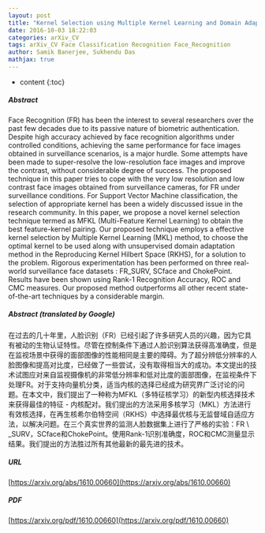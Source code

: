 ```yaml
---
layout: post
title: "Kernel Selection using Multiple Kernel Learning and Domain Adaptation in Reproducing Kernel Hilbert Space, for Face Recognition under Surveillance Scenario"
date: 2016-10-03 18:22:03
categories: arXiv_CV
tags: arXiv_CV Face Classification Recognition Face_Recognition
author: Samik Banerjee, Sukhendu Das
mathjax: true
---
```


* content
{:toc}

##### Abstract
Face Recognition (FR) has been the interest to several researchers over the past few decades due to its passive nature of biometric authentication. Despite high accuracy achieved by face recognition algorithms under controlled conditions, achieving the same performance for face images obtained in surveillance scenarios, is a major hurdle. Some attempts have been made to super-resolve the low-resolution face images and improve the contrast, without considerable degree of success. The proposed technique in this paper tries to cope with the very low resolution and low contrast face images obtained from surveillance cameras, for FR under surveillance conditions. For Support Vector Machine classification, the selection of appropriate kernel has been a widely discussed issue in the research community. In this paper, we propose a novel kernel selection technique termed as MFKL (Multi-Feature Kernel Learning) to obtain the best feature-kernel pairing. Our proposed technique employs a effective kernel selection by Multiple Kernel Learning (MKL) method, to choose the optimal kernel to be used along with unsupervised domain adaptation method in the Reproducing Kernel Hilbert Space (RKHS), for a solution to the problem. Rigorous experimentation has been performed on three real-world surveillance face datasets : FR\_SURV, SCface and ChokePoint. Results have been shown using Rank-1 Recognition Accuracy, ROC and CMC measures. Our proposed method outperforms all other recent state-of-the-art techniques by a considerable margin.

##### Abstract (translated by Google)
在过去的几十年里，人脸识别（FR）已经引起了许多研究人员的兴趣，因为它具有被动的生物认证特性。尽管在控制条件下通过人脸识别算法获得高准确度，但是在监视场景中获得的面部图像的性能相同是主要的障碍。为了超分辨低分辨率的人脸图像和提高对比度，已经做了一些尝试，没有取得相当大的成功。本文提出的技术试图应对来自监视摄像机的非常低分辨率和低对比度的面部图像，在监视条件下处理FR。对于支持向量机分类，适当内核的选择已经成为研究界广泛讨论的问题。在本文中，我们提出了一种称为MFKL（多特征核学习）的新型内核选择技术来获得最佳的特征 - 内核配对。我们提出的方法采用多核学习（MKL）方法进行有效核选择，在再生核希尔伯特空间（RKHS）中选择最优核与无监督域自适应方法，以解决问题。在三个真实世界的监测人脸数据集上进行了严格的实验：FR \ _SURV，SCface和ChokePoint。使用Rank-1识别准确度，ROC和CMC测量显示结果。我们提出的方法胜过所有其他最新的最先进的技术。

##### URL
[https://arxiv.org/abs/1610.00660](https://arxiv.org/abs/1610.00660)

##### PDF
[https://arxiv.org/pdf/1610.00660](https://arxiv.org/pdf/1610.00660)

